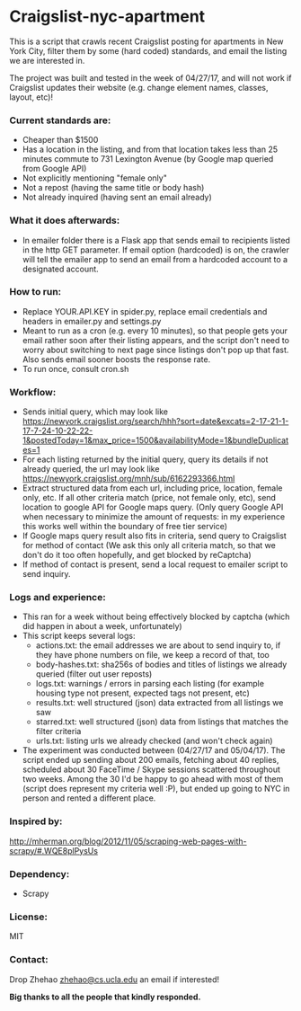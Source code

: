 # Craigslist-nyc-apartment

This is a script that crawls recent Craigslist posting for apartments in New York City, filter them by some (hard coded) standards, and email the listing we are interested in.

The project was built and tested in the week of 04/27/17, and will not work if Craigslist updates their website (e.g. change element names, classes, layout, etc)!

### Current standards are:
 * Cheaper than $1500
 * Has a location in the listing, and from that location takes less than 25 minutes commute to 731 Lexington Avenue (by Google map queried from Google API)
 * Not explicitly mentioning "female only"
 * Not a repost (having the same title or body hash)
 * Not already inquired (having sent an email already)

### What it does afterwards:
 * In emailer folder there is a Flask app that sends email to recipients listed in the http GET parameter. If email option (hardcoded) is on, the crawler will tell the emailer app to send an email from a hardcoded account to a designated account. 

### How to run:
 * Replace YOUR.API.KEY in spider.py, replace email credentials and headers in emailer.py and settings.py
 * Meant to run as a cron (e.g. every 10 minutes), so that people gets your email rather soon after their listing appears, and the script don't need to worry about switching to next page since listings don't pop up that fast. Also sends email sooner boosts the response rate.
 * To run once, consult cron.sh

### Workflow:
 * Sends initial query, which may look like 
 https://newyork.craigslist.org/search/hhh?sort=date&excats=2-17-21-1-17-7-24-10-22-22-1&postedToday=1&max_price=1500&availabilityMode=1&bundleDuplicates=1
 * For each listing returned by the initial query, query its details if not already queried, the url may look like
 https://newyork.craigslist.org/mnh/sub/6162293366.html
 * Extract structured data from each url, including price, location, female only, etc. If all other criteria match (price, not female only, etc), send location to google API for Google maps query. (Only query Google API when necessary to minimize the amount of requests: in my experience this works well within the boundary of free tier service)
 * If Google maps query result also fits in criteria, send query to Craigslist for method of contact (We ask this only all criteria match, so that we don't do it too often hopefully, and get blocked by reCaptcha)
 * If method of contact is present, send a local request to emailer script to send inquiry.

### Logs and experience:
 * This ran for a week without being effectively blocked by captcha (which did happen in about a week, unfortunately)
 * This script keeps several logs:
   * actions.txt: the email addresses we are about to send inquiry to, if they have phone numbers on file, we keep a record of that, too
   * body-hashes.txt: sha256s of bodies and titles of listings we already queried (filter out user reposts)
   * logs.txt: warnings / errors in parsing each listing (for example housing type not present, expected tags not present, etc)
   * results.txt: well structured (json) data extracted from all listings we saw
   * starred.txt: well structured (json) data from listings that matches the filter criteria
   * urls.txt: listing urls we already checked (and won't check again)
 * The experiment was conducted between (04/27/17 and 05/04/17). The script ended up sending about 200 emails, fetching about 40 replies, scheduled about 30 FaceTime / Skype sessions scattered throughout two weeks. Among the 30 I'd be happy to go ahead with most of them (script does represent my criteria well :P), but ended up going to NYC in person and rented a different place.

### Inspired by:

http://mherman.org/blog/2012/11/05/scraping-web-pages-with-scrapy/#.WQE8plPysUs

### Dependency:

* Scrapy

### License:

MIT

### Contact:

Drop Zhehao <zhehao@cs.ucla.edu> an email if interested!

**Big thanks to all the people that kindly responded.**

